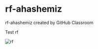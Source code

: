 # rf-ahashemiz
rf-ahashemiz created by GitHub Classroom

Test rf

![rf](https://github.com/usf-msds621/rf-ahashemiz/workflows/Test%20MSDS621%20rf/badge.svg)
